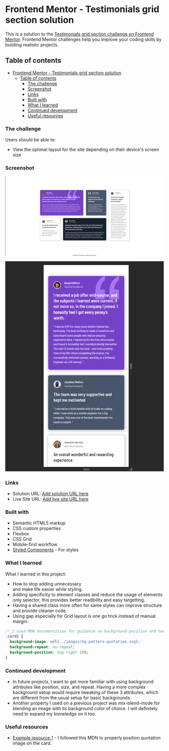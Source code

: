 # Frontend Mentor - Testimonials grid section solution

This is a solution to the [Testimonials grid section challenge on Frontend Mentor](https://www.frontendmentor.io/challenges/testimonials-grid-section-Nnw6J7Un7). Frontend Mentor challenges help you improve your coding skills by building realistic projects. 

## Table of contents

- [Frontend Mentor - Testimonials grid section solution](#frontend-mentor---testimonials-grid-section-solution)
  - [Table of contents](#table-of-contents)
    - [The challenge](#the-challenge)
    - [Screenshot](#screenshot)
    - [Links](#links)
    - [Built with](#built-with)
    - [What I learned](#what-i-learned)
    - [Continued development](#continued-development)
    - [Useful resources](#useful-resources)

### The challenge

Users should be able to:

- View the optimal layout for the site depending on their device's screen size

### Screenshot

![](./Testimonial_Desktop.PNG)

![](./Testimonial_Mobile.PNG)


### Links

- Solution URL: [Add solution URL here](https://www.frontendmentor.io/solutions/testimonial-grid-using-sass-sRnHdyNU8w)
- Live Site URL: [Add live site URL here](https://testimonial-grid-section-wine.vercel.app/)

### Built with

- Semantic HTML5 markup
- CSS custom properties
- Flexbox
- CSS Grid
- Mobile-first workflow
- [Styled Components](https://sass-lang.com/) - For styles

### What I learned

What I learned in this project:

- How to stop adding unnecessary <div> and make life easier while styling.
- Adding specificity to element classes and reduce the usage of elements only selector, this provides better readbility and easy targetting.
- Having a shared class more often for same styles can improve structure and provide cleaner code.
- Using gap especially for Grid layout is one go trick instead of manual margin. 

```css
/* I used MDN documentation for guidance on background-position and how to slightly move it to the desired placement */
.card1 {
  background-image: url(../images/bg-pattern-quotation.svg);
  background-repeat: no-repeat;
  background-position: top right 10%;
}
```


### Continued development

- In future projects, I want to get more familiar with using background attributes like position, size, and repeat. Having a more complex background setup would require tweaking of these 3 attributes, which are different from the usual setup for basic backgrounds.
- Another property I used on a previous project was mix-blend-mode for blending an image with its background color of choice. I will definitely need to expand my knowledge on it too.



### Useful resources

- [Example resource 1](https://developer.mozilla.org/en-US/docs/Web/CSS/background-position) - I followed this MDN to properly position quotation image on the card.

